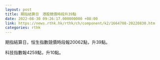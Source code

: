 ```yaml
---
layout: post
title: 期指結算日　港股競價時段升39點
date: 2022-08-30 09:26:17.000000000 +08:00
link: https://news.rthk.hk/rthk/ch/component/k2/1664708-20220830.htm
categories: rthk
---
```


期指結算日，恒生指數競價時段報20062點，升39點。

科技指數報4259點，升10點。
